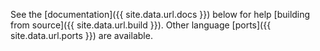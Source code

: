 See the [documentation]({{ site.data.url.docs }}) below for help 
[building from source]({{ site.data.url.build }}). Other language 
[ports]({{ site.data.url.ports }}) are available.
